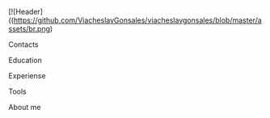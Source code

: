 [![Header]((https://github.com/ViacheslavGonsales/viacheslavgonsales/blob/master/assets/br.png)

Contacts

Education

Experiense

Tools

About me
